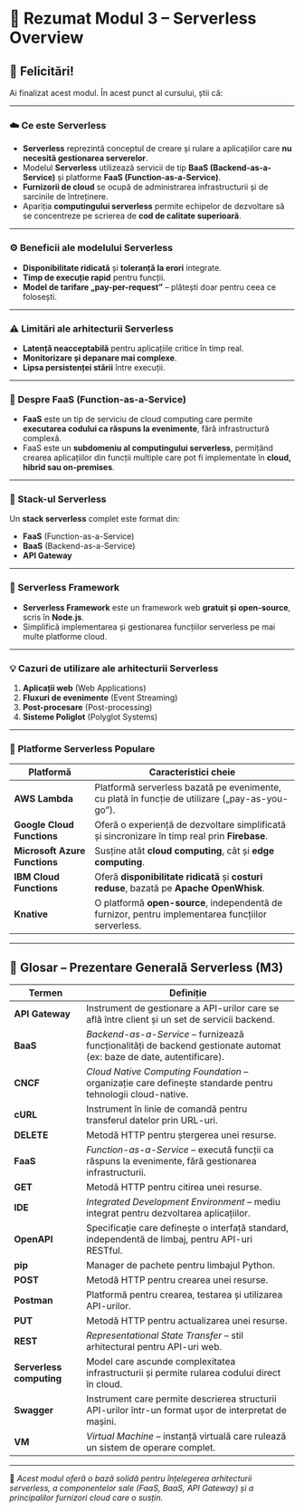 # 🏁 Rezumat Modul 3 – Serverless Overview

## 🎉 Felicitări!
Ai finalizat acest modul. În acest punct al cursului, știi că:

---

### ☁️ Ce este Serverless

- **Serverless** reprezintă conceptul de creare și rulare a aplicațiilor care **nu necesită gestionarea serverelor**.  
- Modelul **Serverless** utilizează servicii de tip **BaaS (Backend-as-a-Service)** și platforme **FaaS (Function-as-a-Service)**.  
- **Furnizorii de cloud** se ocupă de administrarea infrastructurii și de sarcinile de întreținere.  
- Apariția **computingului serverless** permite echipelor de dezvoltare să se concentreze pe scrierea de **cod de calitate superioară**.

---

### ⚙️ Beneficii ale modelului Serverless

- **Disponibilitate ridicată** și **toleranță la erori** integrate.  
- **Timp de execuție rapid** pentru funcții.  
- **Model de tarifare „pay-per-request”** – plătești doar pentru ceea ce folosești.  

---

### ⚠️ Limitări ale arhitecturii Serverless

- **Latență neacceptabilă** pentru aplicațiile critice în timp real.  
- **Monitorizare și depanare mai complexe**.  
- **Lipsa persistenței stării** între execuții.

---

### 🧩 Despre FaaS (Function-as-a-Service)

- **FaaS** este un tip de serviciu de cloud computing care permite **executarea codului ca răspuns la evenimente**, fără infrastructură complexă.  
- FaaS este un **subdomeniu al computingului serverless**, permițând crearea aplicațiilor din funcții multiple care pot fi implementate în **cloud, hibrid sau on-premises**.

---

### 🧱 Stack-ul Serverless

Un **stack serverless** complet este format din:
- **FaaS** (Function-as-a-Service)  
- **BaaS** (Backend-as-a-Service)  
- **API Gateway**

---

### 🧰 Serverless Framework

- **Serverless Framework** este un framework web **gratuit și open-source**, scris în **Node.js**.  
- Simplifică implementarea și gestionarea funcțiilor serverless pe mai multe platforme cloud.

---

### 💡 Cazuri de utilizare ale arhitecturii Serverless

1. **Aplicații web** (Web Applications)  
2. **Fluxuri de evenimente** (Event Streaming)  
3. **Post-procesare** (Post-processing)  
4. **Sisteme Poliglot** (Polyglot Systems)

---

### 🔹 Platforme Serverless Populare

| Platformă | Caracteristici cheie |
|------------|----------------------|
| **AWS Lambda** | Platformă serverless bazată pe evenimente, cu plată în funcție de utilizare („pay-as-you-go”). |
| **Google Cloud Functions** | Oferă o experiență de dezvoltare simplificată și sincronizare în timp real prin **Firebase**. |
| **Microsoft Azure Functions** | Susține atât **cloud computing**, cât și **edge computing**. |
| **IBM Cloud Functions** | Oferă **disponibilitate ridicată** și **costuri reduse**, bazată pe **Apache OpenWhisk**. |
| **Knative** | O platformă **open-source**, independentă de furnizor, pentru implementarea funcțiilor serverless. |

---

## 📘 Glosar – Prezentare Generală Serverless (M3)

| Termen | Definiție |
|--------|------------|
| **API Gateway** | Instrument de gestionare a API-urilor care se află între client și un set de servicii backend. |
| **BaaS** | *Backend-as-a-Service* – furnizează funcționalități de backend gestionate automat (ex: baze de date, autentificare). |
| **CNCF** | *Cloud Native Computing Foundation* – organizație care definește standarde pentru tehnologii cloud-native. |
| **cURL** | Instrument în linie de comandă pentru transferul datelor prin URL-uri. |
| **DELETE** | Metodă HTTP pentru ștergerea unei resurse. |
| **FaaS** | *Function-as-a-Service* – execută funcții ca răspuns la evenimente, fără gestionarea infrastructurii. |
| **GET** | Metodă HTTP pentru citirea unei resurse. |
| **IDE** | *Integrated Development Environment* – mediu integrat pentru dezvoltarea aplicațiilor. |
| **OpenAPI** | Specificație care definește o interfață standard, independentă de limbaj, pentru API-uri RESTful. |
| **pip** | Manager de pachete pentru limbajul Python. |
| **POST** | Metodă HTTP pentru crearea unei resurse. |
| **Postman** | Platformă pentru crearea, testarea și utilizarea API-urilor. |
| **PUT** | Metodă HTTP pentru actualizarea unei resurse. |
| **REST** | *Representational State Transfer* – stil arhitectural pentru API-uri web. |
| **Serverless computing** | Model care ascunde complexitatea infrastructurii și permite rularea codului direct în cloud. |
| **Swagger** | Instrument care permite descrierea structurii API-urilor într-un format ușor de interpretat de mașini. |
| **VM** | *Virtual Machine* – instanță virtuală care rulează un sistem de operare complet. |

---

📎 *Acest modul oferă o bază solidă pentru înțelegerea arhitecturii serverless, a componentelor sale (FaaS, BaaS, API Gateway) și a principalilor furnizori cloud care o susțin.*
